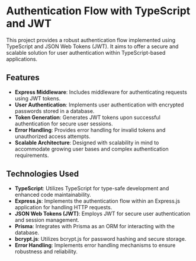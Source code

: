 # Authentication Flow with TypeScript and JWT

This project provides a robust authentication flow implemented using TypeScript and JSON Web Tokens (JWT). It aims to offer a secure and scalable solution for user authentication within TypeScript-based applications.

## Features

- **Express Middleware**: Includes middleware for authenticating requests using JWT tokens.
- **User Authentication**: Implements user authentication with encrypted passwords stored in a database.
- **Token Generation**: Generates JWT tokens upon successful authentication for secure user sessions.
- **Error Handling**: Provides error handling for invalid tokens and unauthorized access attempts.
- **Scalable Architecture**: Designed with scalability in mind to accommodate growing user bases and complex authentication requirements.

## Technologies Used

- **TypeScript**: Utilizes TypeScript for type-safe development and enhanced code maintainability.
- **Express.js**: Implements the authentication flow within an Express.js application for handling HTTP requests.
- **JSON Web Tokens (JWT)**: Employs JWT for secure user authentication and session management.
- **Prisma**: Integrates with Prisma as an ORM for interacting with the database.
- **bcrypt.js**: Utilizes bcrypt.js for password hashing and secure storage.
- **Error Handling**: Implements error handling mechanisms to ensure robustness and reliability.
